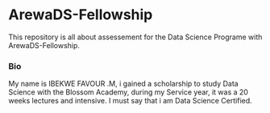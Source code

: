 # ArewaDS-Fellowship
This repository is all about assessement for the Data Science Programe with ArewaDS-Fellowship.

### Bio
My name is IBEKWE FAVOUR .M, i gained a scholarship to study Data Science with the Blossom Academy, during my Service year, it was a 20 weeks lectures and intensive. I must say that i am Data Science Certified.
